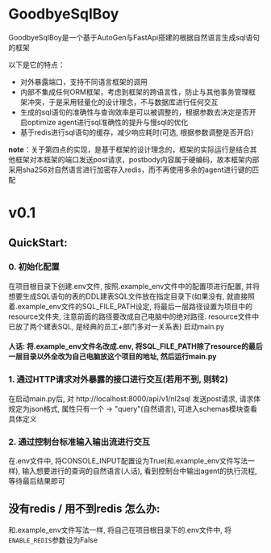 # GoodbyeSqlBoy
GoodbyeSqlBoy是一个基于AutoGen与FastApi搭建的根据自然语言生成sql语句的框架

以下是它的特点：

- 对外暴露端口，支持不同语言框架的调用
- 内部不集成任何ORM框架，考虑到框架的跨语言性，防止与其他事务管理框架冲突，于是采用轻量化的设计理念，不与数据库进行任何交互
- 生成的sql语句的准确性与查询效率是可以被调整的，根据参数去决定是否开启optimize agent进行sql准确性的提升与慢sql的优化
- 基于redis进行sql语句的缓存，减少响应耗时(可选, 根据参数调整是否开启)

**note**：关于第四点的实现，是基于框架的设计理念的，框架的实际运行是结合其他框架对本框架的端口发送post请求，postbody内容属于硬编码，故本框架内部采用sha256对自然语言进行加密存入redis，而不再使用多余的agent进行键的匹配


# v0.1
## QuickStart:
### 0. 初始化配置
在项目根目录下创建.env文件, 
按照.example_env文件中的配置项进行配置, 并将想要生成SQL语句的表的DDL建表SQL文件放在指定目录下(如果没有, 就直接照着.example_env文件的SQL_FILE_PATH设定, 
将最后一层路径设置为项目中的resource文件夹, 注意前面的路径要改成自己电脑中的绝对路径. resource文件中已放了两个建表SQL, 是经典的员工+部门多对一关系表)
启动main.py
#### 人话:  将.example_env文件名改成.env, 将SQL_FILE_PATH除了resource的最后一层目录以外全改为自己电脑放这个项目的地址, 然后运行main.py

### 1. 通过HTTP请求对外暴露的接口进行交互(若用不到, 则转2)
在启动main.py后, 对  http://localhost:8000/api/v1/nl2sql  发送post请求, 请求体规定为json格式, 属性只有一个 -> "query"(自然语言), 可进入schemas模块查看具体定义
### 2. 通过控制台标准输入输出流进行交互
在.env文件中, 将CONSOLE_INPUT配置设为True(和.example_env文件写法一样), 输入想要进行的查询的自然语言(人话), 看到控制台中输出agent的执行流程, 等待最后结果即可

## 没有redis / 用不到redis 怎么办:

和.example_env文件写法一样, 将自己在项目根目录下的.env文件中, 将`ENABLE_REDIS`参数设为False
